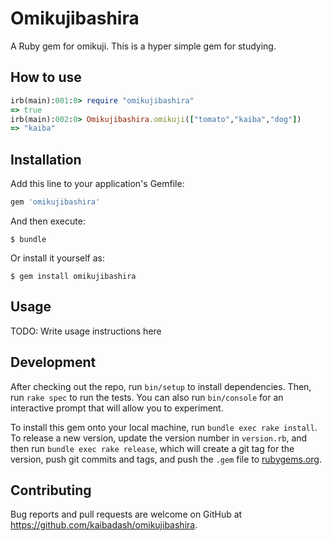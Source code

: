 # Omikujibashira

A Ruby gem for omikuji.
This is a hyper simple gem for studying.

## How to use
```ruby
irb(main):001:0> require "omikujibashira"
=> true
irb(main):002:0> Omikujibashira.omikuji(["tomato","kaiba","dog"])
=> "kaiba"
```

## Installation

Add this line to your application's Gemfile:

```ruby
gem 'omikujibashira'
```

And then execute:

    $ bundle

Or install it yourself as:

    $ gem install omikujibashira

## Usage

TODO: Write usage instructions here

## Development

After checking out the repo, run `bin/setup` to install dependencies. Then, run `rake spec` to run the tests. You can also run `bin/console` for an interactive prompt that will allow you to experiment.

To install this gem onto your local machine, run `bundle exec rake install`. To release a new version, update the version number in `version.rb`, and then run `bundle exec rake release`, which will create a git tag for the version, push git commits and tags, and push the `.gem` file to [rubygems.org](https://rubygems.org).

## Contributing

Bug reports and pull requests are welcome on GitHub at https://github.com/kaibadash/omikujibashira.

